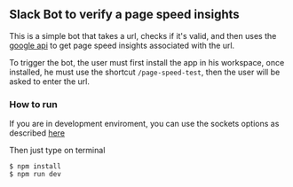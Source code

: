 ## Slack Bot to verify a page speed insights 

This is a simple bot that takes a url, checks if it's valid, and then uses the [google api](https://developers.google.com/speed/docs/insights/v5/get-started) to get page speed insights associated with the url.

To trigger the bot, the user must first install the app in his workspace, once installed, he must use the shortcut ```/page-speed-test```, then the user will be asked to enter the url.

### How to run

If you are in development enviroment, you can use the sockets options as described [here](https://slack.dev/bolt-js/tutorial/getting-started)

Then just type on terminal
```
$ npm install
$ npm run dev
```